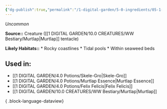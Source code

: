 ```yaml
---
{"dg-publish":true,"permalink":"/1-digital-garden/5-0-ingredients/05-1-creatures/murtlap-tentacle/","tags":["ingredient","uncommon"]}
---
```


*Uncommon*

**Source::** Creature ([[1 DIGITAL GARDEN/10.0 CREATURES/WW Bestiary/Murtlap\|Murtlap]] tentacle)

**Likely Habitats::** * Rocky coastlines * Tidal pools * Within seaweed beds

## Used in:

- [[1 DIGITAL GARDEN/4.0 Potions/Skele-Gro\|Skele-Gro]]
- [[1 DIGITAL GARDEN/4.0 Potions/Murtlap Essence\|Murtlap Essence]]
- [[1 DIGITAL GARDEN/4.0 Potions/Felix Felicis\|Felix Felicis]]
- [[1 DIGITAL GARDEN/10.0 CREATURES/WW Bestiary/Murtlap\|Murtlap]]

{ .block-language-dataview}

